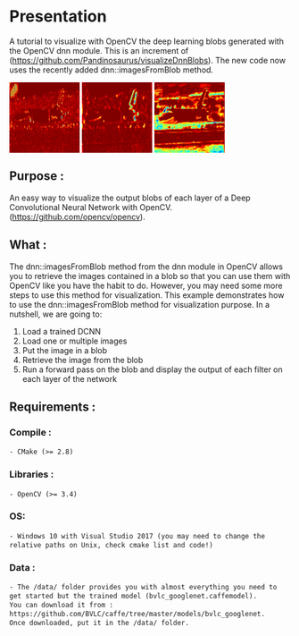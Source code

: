 # Presentation
A tutorial to visualize with OpenCV the deep learning blobs generated with the OpenCV dnn module.
This is an increment of (https://github.com/Pandinosaurus/visualizeDnnBlobs). The new code now uses the recently added dnn::imagesFromBlob method.


<a> <img src="./results/output0.jpg" align="center" height="25%" width="25%"> <img src="./results/output1.jpg" align="center" height="25%" width="25%"> <img src="./results/output2.jpg" align="center" height="25%" width="25%"> </a>


## Purpose :
An easy way to visualize the output blobs of each layer of a Deep Convolutional Neural Network with OpenCV.(https://github.com/opencv/opencv).

## What :
The dnn::imagesFromBlob method from the dnn module in OpenCV allows you to retrieve the images contained in a blob so that you can use them with OpenCV like you have the habit to do.
However, you may need some more steps to use this method for visualization.
This example demonstrates how to use the dnn::imagesFromBlob method for visualization purpose.
In a nutshell, we are going to:
1) Load a trained DCNN
2) Load one or multiple images
3) Put the image in a blob
4) Retrieve the image from the blob
6) Run a forward pass on the blob and display the output of each filter on each layer of the network 

## Requirements :
### Compile :
  	- CMake (>= 2.8)
### Libraries :
	- OpenCV (>= 3.4)
### OS:
	- Windows 10 with Visual Studio 2017 (you may need to change the relative paths on Unix, check cmake list and code!)
### Data :
	- The /data/ folder provides you with almost everything you need to get started but the trained model (bvlc_googlenet.caffemodel). 
	You can download it from : https://github.com/BVLC/caffe/tree/master/models/bvlc_googlenet.
	Once downloaded, put it in the /data/ folder.

